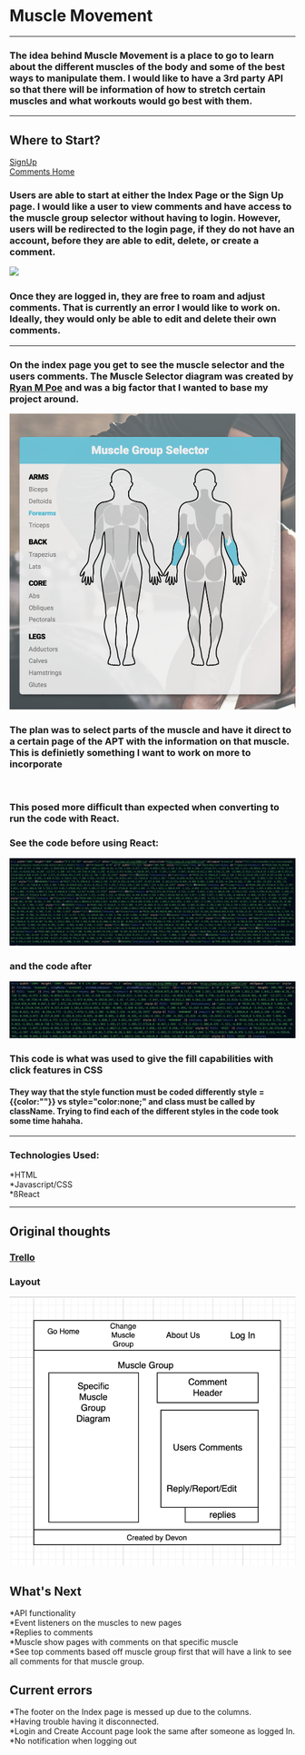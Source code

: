 # Muscle Movement
---------------

### The idea behind Muscle Movement is a place to go to learn about the different muscles of the body and some of the best ways to manipulate them. I would like to have a 3rd party API so that there will be information of how to stretch certain muscles and what workouts would go best with them.
----------------

## Where to Start?
[SignUp](http://localhost:3003/user/signup)<br />
[Comments Home](http://localhost:3003/comments)

### Users are able to start at either the Index Page or the Sign Up page. I would like a user to view comments and have access to the muscle group selector without having to login. However, users will be redirected to the login page, if they do not have an account, before they are able to edit, delete, or create a comment. 
![](/images/SignUp%20Page.png)

### Once they are logged in, they are free to roam and adjust comments. That is currently an error I would like to work on. Ideally, they would only be able to edit and delete their own comments. 
----------------

### On the index page you get to see the muscle selector and the users comments. The Muscle Selector diagram was created by [Ryan M Poe](https://codepen.io/baublet/pen/PzjmpL) and was a big factor that I wanted to base my project around. 
![](/images/Muscle%20Group%20Selector.png)

### The plan was to select parts of the muscle and have it direct to a certain page of the APT with the information on that muscle. This is definietly something I want to work on more to incorporate
![]()

### This posed more difficult than expected when converting to run the code with React. 

### See the code before using React: 
![](/images/Muscle%20Fill.png)

### and the code after
![](/images/React%20Body%20Code.png)

### This code is what was used to give the fill capabilities with click features in CSS

#### They way that the style function must be coded differently style = {{color:""}} vs style="color:none;" and class must be called by className. Trying to find each of the different styles in the code took some time hahaha. 
----------------

### Technologies Used: 
*HTML<br />
*Javascript/CSS<br />
*ßReact

-----------------
## Original thoughts
### [Trello](https://trello.com/b/bZ8uULFP/musclemovement)
### Layout
![](/images/Original%20Layout.png)

## What's Next
*API functionality <br /> 
*Event listeners on the muscles to new pages <br />
*Replies to comments <br /> 
*Muscle show pages with comments on that specific muscle<br />
*See top comments based off muscle group first that will have a link to see all comments for that muscle group. 

## Current errors
*The footer on the Index page is messed up due to the columns. <br />
*Having trouble having it disconnected. <br />
*Login and Create Account page look the same after someone as logged In. <br />
*No notification when logging out<br />